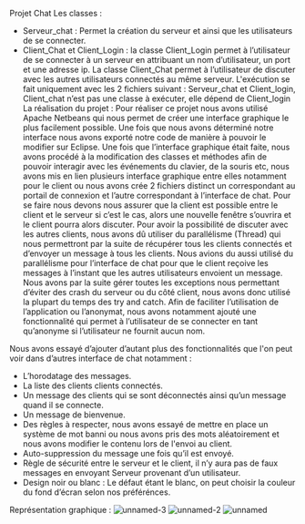  Projet Chat
 Les classes :
 - Serveur_chat : Permet la création du serveur et ainsi que les utilisateurs de se connecter.
- Client_Chat et Client_Login : la classe Client_Login permet à l’utilisateur de se connecter à un serveur en attribuant un nom d’utilisateur, un port et une adresse ip. La classe Client_Chat permet à l’utilisateur de discuter avec les autres utilisateurs
connectés au même serveur.
L'exécution se fait uniquement avec les 2 fichiers suivant : Serveur_chat et Client_login, Client_chat n’est pas une classe à exécuter, elle dépend de Client_login
La réalisation du projet :
Pour réaliser ce projet nous avons utilisé Apache Netbeans qui nous permet de créer une interface graphique le plus facilement possible. Une fois que nous avons déterminé notre interface nous avons exporté notre code de manière à pouvoir le modifier sur Eclipse.
Une fois que l’interface graphique était faite, nous avons procédé à la modification des classes et méthodes afin de pouvoir interagir avec les événements du clavier, de la souris etc, nous avons mis en lien plusieurs interface graphique entre elles notamment pour le client ou nous avons crée 2 fichiers distinct un correspondant au portail de connexion et l’autre correspondant à l’interface de chat. Pour se faire nous devons nous assurer que la client est possible entre le client et le serveur si c’est le cas, alors une nouvelle fenêtre s’ouvrira et le client pourra alors discuter.
Pour avoir la possibilité de discuter avec les autres clients, nous avons dû utiliser du parallélisme (Thread) qui nous permettront par la suite de récupérer tous les clients connectés et d’envoyer un message à tous les clients. Nous avions du aussi utilisé du parallélisme pour l’interface de chat pour que le client reçoive les messages à l’instant que les autres utilisateurs envoient un message.
Nous avons par la suite gérer toutes les exceptions nous permettant d’éviter des crash du serveur ou du côté client, nous avons donc utilisé la plupart du temps des try and catch.
Afin de faciliter l’utilisation de l’application ou l’anonymat, nous avons notamment ajouté une fonctionnalité qui permet à l’utilisateur de se connecter en tant qu’anonyme si l’utilisateur ne fournit aucun nom.
   
 Nous avons essayé d’ajouter d’autant plus des fonctionnalités que l'on peut voir dans d’autres interface de chat notamment :
- L’horodatage des messages.
- La liste des clients clients connectés.
- Un message des clients qui se sont déconnectés ainsi qu’un message quand il se
connecte.
- Un message de bienvenue.
- Des règles à respecter, nous avons essayé de mettre en place un système de mot
banni ou nous avons pris des mots aléatoirement et nous avons modifier le contenu
lors de l'envoi au client.
- Auto-suppression du message une fois qu’il est envoyé.
- Règle de sécurité entre le serveur et le client, il n’y aura pas de faux messages en
envoyant Serveur provenant d’un utilisateur.
- Design noir ou blanc : Le défaut étant le blanc, on peut choisir la couleur du fond
d’écran selon nos préférénces.


  
 Représentation graphique :
![unnamed-3](https://user-images.githubusercontent.com/116311276/210953145-bdac19d7-84f8-43bd-8d9a-c5aac08c1a45.png)
![unnamed-2](https://user-images.githubusercontent.com/116311276/210953159-f71c32ad-396a-4775-866b-02e7675fe60c.png)
![unnamed](https://user-images.githubusercontent.com/116311276/210953180-8f49bb2b-c734-4ffb-aeb5-81b46543fa5c.png)

